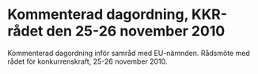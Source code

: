 # Kommenterad dagordning, KKR-rådet den 25-26 november 2010

Kommenterad dagordning inför samråd med EU\-nämnden. Rådsmöte med rådet för konkurrenskraft, 25\-26 november 2010\.
